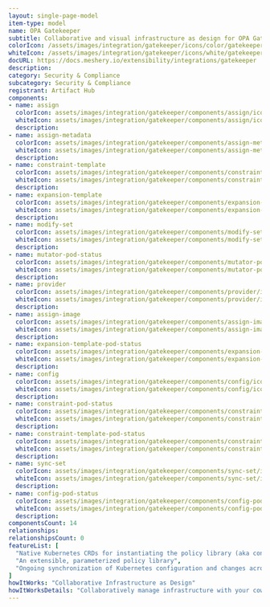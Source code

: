 ```yaml
---
layout: single-page-model
item-type: model
name: OPA Gatekeeper
subtitle: Collaborative and visual infrastructure as design for OPA Gatekeeper
colorIcon: /assets/images/integration/gatekeeper/icons/color/gatekeeper-color.svg
whiteIcon: /assets/images/integration/gatekeeper/icons/white/gatekeeper-white.svg
docURL: https://docs.meshery.io/extensibility/integrations/gatekeeper
description: 
category: Security & Compliance
subcategory: Security & Compliance
registrant: Artifact Hub
components: 
- name: assign
  colorIcon: assets/images/integration/gatekeeper/components/assign/icons/color/assign-color.svg
  whiteIcon: assets/images/integration/gatekeeper/components/assign/icons/white/assign-white.svg
  description: 
- name: assign-metadata
  colorIcon: assets/images/integration/gatekeeper/components/assign-metadata/icons/color/assign-metadata-color.svg
  whiteIcon: assets/images/integration/gatekeeper/components/assign-metadata/icons/white/assign-metadata-white.svg
  description: 
- name: constraint-template
  colorIcon: assets/images/integration/gatekeeper/components/constraint-template/icons/color/constraint-template-color.svg
  whiteIcon: assets/images/integration/gatekeeper/components/constraint-template/icons/white/constraint-template-white.svg
  description: 
- name: expansion-template
  colorIcon: assets/images/integration/gatekeeper/components/expansion-template/icons/color/expansion-template-color.svg
  whiteIcon: assets/images/integration/gatekeeper/components/expansion-template/icons/white/expansion-template-white.svg
  description: 
- name: modify-set
  colorIcon: assets/images/integration/gatekeeper/components/modify-set/icons/color/modify-set-color.svg
  whiteIcon: assets/images/integration/gatekeeper/components/modify-set/icons/white/modify-set-white.svg
  description: 
- name: mutator-pod-status
  colorIcon: assets/images/integration/gatekeeper/components/mutator-pod-status/icons/color/mutator-pod-status-color.svg
  whiteIcon: assets/images/integration/gatekeeper/components/mutator-pod-status/icons/white/mutator-pod-status-white.svg
  description: 
- name: provider
  colorIcon: assets/images/integration/gatekeeper/components/provider/icons/color/provider-color.svg
  whiteIcon: assets/images/integration/gatekeeper/components/provider/icons/white/provider-white.svg
  description: 
- name: assign-image
  colorIcon: assets/images/integration/gatekeeper/components/assign-image/icons/color/assign-image-color.svg
  whiteIcon: assets/images/integration/gatekeeper/components/assign-image/icons/white/assign-image-white.svg
  description: 
- name: expansion-template-pod-status
  colorIcon: assets/images/integration/gatekeeper/components/expansion-template-pod-status/icons/color/expansion-template-pod-status-color.svg
  whiteIcon: assets/images/integration/gatekeeper/components/expansion-template-pod-status/icons/white/expansion-template-pod-status-white.svg
  description: 
- name: config
  colorIcon: assets/images/integration/gatekeeper/components/config/icons/color/config-color.svg
  whiteIcon: assets/images/integration/gatekeeper/components/config/icons/white/config-white.svg
  description: 
- name: constraint-pod-status
  colorIcon: assets/images/integration/gatekeeper/components/constraint-pod-status/icons/color/constraint-pod-status-color.svg
  whiteIcon: assets/images/integration/gatekeeper/components/constraint-pod-status/icons/white/constraint-pod-status-white.svg
  description: 
- name: constraint-template-pod-status
  colorIcon: assets/images/integration/gatekeeper/components/constraint-template-pod-status/icons/color/constraint-template-pod-status-color.svg
  whiteIcon: assets/images/integration/gatekeeper/components/constraint-template-pod-status/icons/white/constraint-template-pod-status-white.svg
  description: 
- name: sync-set
  colorIcon: assets/images/integration/gatekeeper/components/sync-set/icons/color/sync-set-color.svg
  whiteIcon: assets/images/integration/gatekeeper/components/sync-set/icons/white/sync-set-white.svg
  description: 
- name: config-pod-status
  colorIcon: assets/images/integration/gatekeeper/components/config-pod-status/icons/color/config-pod-status-color.svg
  whiteIcon: assets/images/integration/gatekeeper/components/config-pod-status/icons/white/config-pod-status-white.svg
  description: 
componentsCount: 14
relationships: 
relationshipsCount: 0
featureList: [
  "Native Kubernetes CRDs for instantiating the policy library (aka constraints)",
  "An extensible, parameterized policy library",
  "Ongoing synchronization of Kubernetes configuration and changes across any number of clusters."
]
howItWorks: "Collaborative Infrastructure as Design"
howItWorksDetails: "Collaboratively manage infrastructure with your coworkers synchronously sharing the same designs."
---
```


